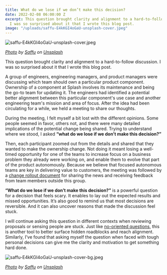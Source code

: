```yaml
---
title: What do we lose if we don’t make this decision?
date: 2022-02-08 06:00:00 Z
excerpt: This question brought clarity and alignment to a hard-to-follow discussion.
  I was so surprised about it that I wrote this blog post.
image: "/uploads/saffu-E4kKGI4oGaU-unsplash-cover.jpeg"
---
```


![saffu-E4kKGI4oGaU-unsplash-cover.jpeg](/uploads/saffu-E4kKGI4oGaU-unsplash-cover.jpeg)

*[Photo](https://unsplash.com/photos/E4kKGI4oGaU) by [Saffu](https://unsplash.com/@saffu?utm_source=unsplash&utm_medium=referral&utm_content=creditCopyText) on [Unsplash](https://unsplash.com/s/photos/movement?utm_source=unsplash&utm_medium=referral&utm_content=creditCopyText)*

This question brought clarity and alignment to a hard-to-follow discussion. I was so surprised about it that I wrote this blog post.

A group of engineers, engineering managers, and product managers were discussing which team should own a particular product component. Ownership of a component at Splash involves its maintenance and being the go-to team for updating it. The engineers had identified a potential better alignment between this particular component's use case and another engineering team's mission and area of focus. After the idea had been circulating for a while, we held a meeting to share our thoughts.

During the meeting, I felt myself a bit lost with the different opinions. Some people seemed in favor, others not, and there were many detailed implications of the potential change being shared. Trying to understand where we stood, I asked **“what do we lose if we don’t make this decision?”**

Then, each participant zoomed out from the details and shared that they wanted to make the ownership change. Not doing it meant losing a well-timed opportunity for one of the teams to increase focus on a business problem they already were working on, and enable them to evolve that part of the product autonomously. Because we believe that focused autonomous teams are key in delivering value to customers, the meeting was followed by a [change rollout document](https://guillermodelapuente.com/blog/change-rollout-document/) for sharing the news and receiving feedback from team members outside this group.

**“What do we lose if we don’t make this decision?”** is a powerful question for a decision that feels scary. It enables to lay out the expected results and missed opportunities. It’s also good to remind us that most decisions are reversible. And it can also uncover reasons that made the discussion feel stuck.

I will continue asking this question in different contexts when reviewing proposals or sensing people are stuck. Just like [no-oriented questions](https://guillermodelapuente.com/blog/no-oriented-questions-to-get-others-to-act/), this is another tool to better surface hidden roadblocks and reach alignment. Similarly, I’ve found that asking myself the question when faced with tough personal decisions can give me the clarity and motivation to get something hard done.

![saffu-E4kKGI4oGaU-unsplash-cover-bg.jpeg](/uploads/saffu-E4kKGI4oGaU-unsplash-cover-bg.jpeg)

*[Photo](https://unsplash.com/photos/E4kKGI4oGaU) by [Saffu](https://unsplash.com/@saffu?utm_source=unsplash&utm_medium=referral&utm_content=creditCopyText) on [Unsplash](https://unsplash.com/s/photos/movement?utm_source=unsplash&utm_medium=referral&utm_content=creditCopyText)*